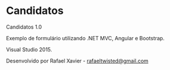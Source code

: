# Candidatos
Candidatos 1.0

Exemplo de formulário utilizando .NET MVC, Angular e Bootstrap.

Visual Studio 2015.

Desenvolvido por Rafael Xavier - rafaeltwisted@gmail.com

